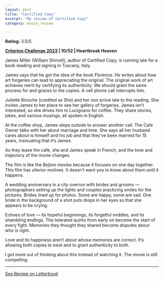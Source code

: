 ```yaml
---
layout: post
title: "Certified Copy"
excerpt: "My review of Certified Copy"
category: movie_review

---
```


**Rating:** 3.5/5

<b><a href="https://boxd.it/pXW6q/detail">Criterion Challenge 2023</a> |  10/52 | Heartbreak Heaven</b>

James Miller (William Shimell), author of Certified Copy, is running late for a book reading and signing in Tuscany, Italy.

James says that he got the idea of the book Florence. He writes about how art forgeries can lead to appreciating the original. The original work of art achieves merit by certifying its authenticity. We should grant the same process for and graces to the copies. A cell phone call interrupts him.

Juliette Binoche (credited as She) and her son arrive late to the reading. She invites James to her place to see her gallery of forgeries. James isn’t interested, so she drives him to Lucignano for coffee. They share stories, jokes, and various musings, all spoken in English.

At the coffee shop, James steps outside to answer another call. The Cafe Owner talks with her about marriage and time. She says all her husband cares about is himself and his job and that they’ve been married for 15 years, insinuating that it’s James.

As they leave the cafe, she and James speak in French, and the tone and trajectory of the movie changes.

The film is like the <i>Before</i> movies because it focuses on one day together. This film has ulterior motives. It doesn’t want you to know about them until it happens.

A wedding anniversary in a city overrun with brides and grooms — photographers setting up the lights and couples practicing smiles for the pictures. Brides lined up for photos. Some are happy, some are sad. One bride in the background of a shot puts drops in her eyes so that she appears to be crying.

Echoes of love — its hopeful beginnings, its forgetful middles, and its shambling endings. The tolerated quirks from early on become the start of every fight. Memories they thought they shared become disputes about who is right.

Love and its happiness aren’t about whose memories are correct. It’s allowing both copies to exist and to grant authenticity to both.

I got more out of thinking about this instead of watching it. The movie is still compelling.

<hr>

[See Review on Letterboxd](https://boxd.it/57WQKz)
